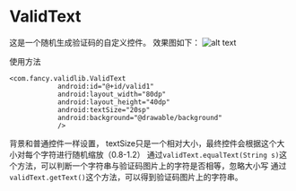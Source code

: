 # ValidText
这是一个随机生成验证码的自定义控件。
效果图如下：
![alt text](https://raw.githubusercontent.com/sunflowerseat/ValidText/master/preview/validtext.png "Title")

使用方法
```
<com.fancy.validlib.ValidText
            android:id="@+id/valid1"
            android:layout_width="80dp"
            android:layout_height="40dp"
            android:textSize="20sp"
            android:background="@drawable/background"
            />
```
背景和普通控件一样设置，
textSize只是一个相对大小，最终控件会根据这个大小对每个字符进行随机缩放（0.8-1.2）
通过`validText.equalText(String s)`这个方法，可以判断一个字符串与验证码图片上的字符是否相等，忽略大小写
通过`validText.getText()`这个方法，可以得到验证码图片上的字符串。